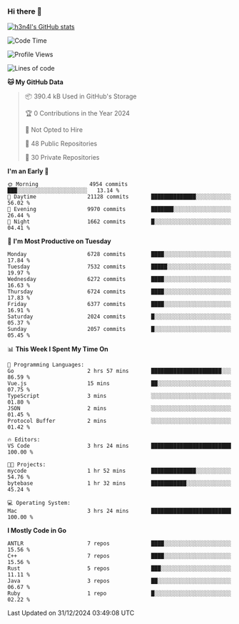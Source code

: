### Hi there 👋

[![h3n4l's GitHub stats](https://github-readme-stats.vercel.app/api?username=h3n4l&count_private=true&show_icons=true&theme=radical)](https://github.com/h3n4l/github-readme-stats)

<!--START_SECTION:waka-->
![Code Time](http://img.shields.io/badge/Code%20Time-2%2C037%20hrs%207%20mins-blue)

![Profile Views](http://img.shields.io/badge/Profile%20Views-0-blue)

![Lines of code](https://img.shields.io/badge/From%20Hello%20World%20I%27ve%20Written-15.1%20million%20lines%20of%20code-blue)

**🐱 My GitHub Data** 

> 📦 390.4 kB Used in GitHub's Storage 
 > 
> 🏆 0 Contributions in the Year 2024
 > 
> 🚫 Not Opted to Hire
 > 
> 📜 48 Public Repositories 
 > 
> 🔑 30 Private Repositories 
 > 
**I'm an Early 🐤** 

```text
🌞 Morning                4954 commits        ███░░░░░░░░░░░░░░░░░░░░░░   13.14 % 
🌆 Daytime                21128 commits       ██████████████░░░░░░░░░░░   56.02 % 
🌃 Evening                9970 commits        ███████░░░░░░░░░░░░░░░░░░   26.44 % 
🌙 Night                  1662 commits        █░░░░░░░░░░░░░░░░░░░░░░░░   04.41 % 
```
📅 **I'm Most Productive on Tuesday** 

```text
Monday                   6728 commits        ████░░░░░░░░░░░░░░░░░░░░░   17.84 % 
Tuesday                  7532 commits        █████░░░░░░░░░░░░░░░░░░░░   19.97 % 
Wednesday                6272 commits        ████░░░░░░░░░░░░░░░░░░░░░   16.63 % 
Thursday                 6724 commits        ████░░░░░░░░░░░░░░░░░░░░░   17.83 % 
Friday                   6377 commits        ████░░░░░░░░░░░░░░░░░░░░░   16.91 % 
Saturday                 2024 commits        █░░░░░░░░░░░░░░░░░░░░░░░░   05.37 % 
Sunday                   2057 commits        █░░░░░░░░░░░░░░░░░░░░░░░░   05.45 % 
```


📊 **This Week I Spent My Time On** 

```text
💬 Programming Languages: 
Go                       2 hrs 57 mins       ██████████████████████░░░   86.59 % 
Vue.js                   15 mins             ██░░░░░░░░░░░░░░░░░░░░░░░   07.75 % 
TypeScript               3 mins              ░░░░░░░░░░░░░░░░░░░░░░░░░   01.80 % 
JSON                     2 mins              ░░░░░░░░░░░░░░░░░░░░░░░░░   01.45 % 
Protocol Buffer          2 mins              ░░░░░░░░░░░░░░░░░░░░░░░░░   01.42 % 

🔥 Editors: 
VS Code                  3 hrs 24 mins       █████████████████████████   100.00 % 

🐱‍💻 Projects: 
mycode                   1 hr 52 mins        ██████████████░░░░░░░░░░░   54.76 % 
bytebase                 1 hr 32 mins        ███████████░░░░░░░░░░░░░░   45.24 % 

💻 Operating System: 
Mac                      3 hrs 24 mins       █████████████████████████   100.00 % 
```

**I Mostly Code in Go** 

```text
ANTLR                    7 repos             ████░░░░░░░░░░░░░░░░░░░░░   15.56 % 
C++                      7 repos             ████░░░░░░░░░░░░░░░░░░░░░   15.56 % 
Rust                     5 repos             ███░░░░░░░░░░░░░░░░░░░░░░   11.11 % 
Java                     3 repos             ██░░░░░░░░░░░░░░░░░░░░░░░   06.67 % 
Ruby                     1 repo              █░░░░░░░░░░░░░░░░░░░░░░░░   02.22 % 
```




 Last Updated on 31/12/2024 03:49:08 UTC
<!--END_SECTION:waka-->

